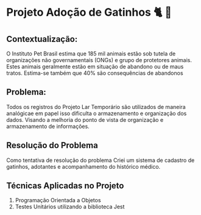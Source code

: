 # Projeto Adoção de Gatinhos 🐈 🐾

## Contextualização:

O Instituto Pet Brasil estima que 185 mil animais estão sob tutela de organizações não governamentais (ONGs) e grupo de protetores animais. Estes animais geralmente estão em situação de abandono ou de maus tratos. Estima-se também que 40% são consequências de abandonos

## Problema: 

Todos os registros do Projeto Lar Temporário são utilizados de maneira analógicae em papel isso dificulta o armazenamento e organização dos dados. Visando a melhoria do ponto de vista de organização e armazenamento de informações. 

##  Resolução do Problema
 Como tentativa de resolução do problema Criei um sistema de cadastro de gatinhos, adotantes e acompanhamento do histórico médico.


## Técnicas Aplicadas no Projeto 
1. Programação Orientada a Objetos 
2. Testes Unitários utilizando a biblioteca Jest 